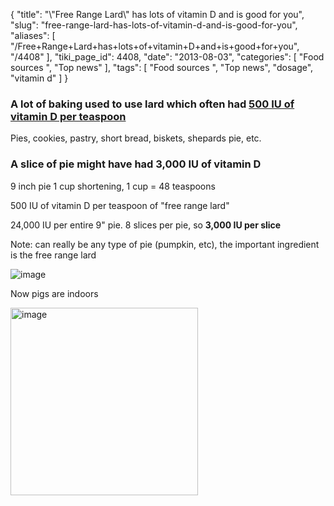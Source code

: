 {
    "title": "\\\"Free Range Lard\\\" has lots of vitamin D and is good for you",
    "slug": "free-range-lard-has-lots-of-vitamin-d-and-is-good-for-you",
    "aliases": [
        "/Free+Range+Lard+has+lots+of+vitamin+D+and+is+good+for+you",
        "/4408"
    ],
    "tiki_page_id": 4408,
    "date": "2013-08-03",
    "categories": [
        "Food sources ",
        "Top news"
    ],
    "tags": [
        "Food sources ",
        "Top news",
        "dosage",
        "vitamin d"
    ]
}


### A lot of baking used to use lard which often had [500 IU of vitamin D per teaspoon](/tags/500-iu-of-vitamin-d-per-teaspoon.html)

Pies, cookies, pastry, short bread, biskets, shepards pie, etc.

### A slice of pie might have had 3,000 IU of vitamin D

9 inch pie 1 cup shortening,  1 cup = 48 teaspoons

500 IU of vitamin D per teaspoon of "free range lard"

24,000 IU per entire 9" pie. 8 slices per pie, so  **3,000 IU per slice** 

Note: can really be any type of pie (pumpkin, etc), the important ingredient is the free range lard

<img src="https://d378j1rmrlek7x.cloudfront.net/attachments/jpeg/apron-pie.jpg" alt="image">

Now pigs are indoors

<img src="https://d378j1rmrlek7x.cloudfront.net/attachments/gif/pig-inside.gif" alt="image" width="300">